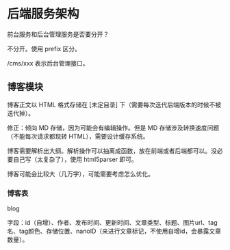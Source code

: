 # 后端服务架构

前台服务和后台管理服务是否要分开？

不分开。使用 prefix 区分。

/cms/xxx 表示后台管理接口。

## 博客模块

博客正文以 HTML 格式存储在 [未定目录] 下（需要每次迭代后端版本的时候不被迭代掉）。

修正：倾向 MD 存储，因为可能会有编辑操作。但是 MD 存储涉及转换速度问题（不能每次请求都现转 HTML），需要设计缓存系统。

博客需要解析出大纲。解析操作可以抽离成函数，放在前端或者后端都可以。没必要自己写（太复杂了），使用 html5parser 即可。

博客可能会比较大（几万字），可能需要考虑怎么优化。

### 博客表

blog

字段：id（自增）、作者、发布时间、更新时间、文章类型、标题、图片url、tag名、tag颜色、存储位置、nanoID（来进行文章标记，不使用自增id，会暴露文章数量）。